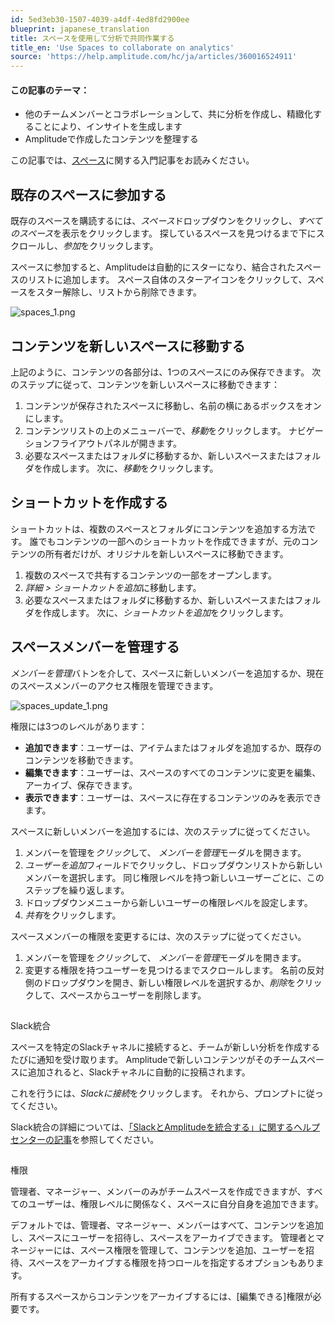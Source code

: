 ```yaml
---
id: 5ed3eb30-1507-4039-a4df-4ed8fd2900ee
blueprint: japanese_translation
title: スペースを使用して分析で共同作業する
title_en: 'Use Spaces to collaborate on analytics'
source: 'https://help.amplitude.com/hc/ja/articles/360016524911'
---
```

#### この記事のテーマ：

* 他のチームメンバーとコラボレーションして、共に分析を作成し、精緻化することにより、インサイトを生成します
* Amplitudeで作成したコンテンツを整理する

この記事では、[スペース](/docs/get-started/spaces)に関する入門記事をお読みください。

## 既存のスペースに参加する

既存のスペースを購読するには、*スペース*ドロップダウンをクリックし、*すべてのスペース*を表示をクリックします。 探しているスペースを見つけるまで下にスクロールし、*参加*をクリックします。

スペースに参加すると、Amplitudeは自動的にスターになり、結合されたスペースのリストに追加します。 スペース自体のスターアイコンをクリックして、スペースをスター解除し、リストから削除できます。

![spaces_1.png](/docs/output/img/jp/spaces-1-png.png)

## コンテンツを新しいスペースに移動する

上記のように、コンテンツの各部分は、1つのスペースにのみ保存できます。 次のステップに従って、コンテンツを新しいスペースに移動できます：

1. コンテンツが保存されたスペースに移動し、名前の横にあるボックスをオンにします。
2. コンテンツリストの上のメニューバーで、*移動*をクリックします。 ナビゲーションフライアウトパネルが開きます。
3. 必要なスペースまたはフォルダに移動するか、新しいスペースまたはフォルダを作成します。 次に、*移動*をクリックします。

## ショートカットを作成する

ショートカットは、複数のスペースとフォルダにコンテンツを追加する方法です。 誰でもコンテンツの一部へのショートカットを作成できますが、元のコンテンツの所有者だけが、オリジナルを新しいスペースに移動できます。

1. 複数のスペースで共有するコンテンツの一部をオープンします。
2. *詳細 > ショートカットを追加*に移動します。
3. 必要なスペースまたはフォルダに移動するか、新しいスペースまたはフォルダを作成します。 次に、*ショートカットを追加*をクリックします。

## スペースメンバーを管理する

*メンバーを管理*バトンを介して、スペースに新しいメンバーを追加するか、現在のスペースメンバーのアクセス権限を管理できます。

![spaces_update_1.png](/docs/output/img/jp/spaces-update-1-png.png)

権限には3つのレベルがあります：

* **追加できます**：ユーザーは、アイテムまたはフォルダを追加するか、既存のコンテンツを移動できます。
* **編集できます**：ユーザーは、スペースのすべてのコンテンツに変更を編集、アーカイブ、保存できます。
* **表示できます**：ユーザーは、スペースに存在するコンテンツのみを表示できます。

スペースに新しいメンバーを追加するには、次のステップに従ってください。

1. メンバーを管理を*クリック*して、 *メンバーを管理*モーダルを開きます。
2. *ユーザーを追加*フィールドでクリックし、ドロップダウンリストから新しいメンバーを選択します。 同じ権限レベルを持つ新しいユーザーごとに、このステップを繰り返します。
3. ドロップダウンメニューから新しいユーザーの権限レベルを設定します。
4. *共有*をクリックします。

スペースメンバーの権限を変更するには、次のステップに従ってください。

1. メンバーを管理を*クリック*して、 *メンバーを管理*モーダルを開きます。
2. 変更する権限を持つユーザーを見つけるまでスクロールします。 名前の反対側のドロップダウンを開き、新しい権限レベルを選択するか、*削除*をクリックして、スペースからユーザーを削除します。

## 
Slack統合

スペースを特定のSlackチャネルに接続すると、チームが新しい分析を作成するたびに通知を受け取ります。 Amplitudeで新しいコンテンツがそのチームスペースに追加されると、Slackチャネルに自動的に投稿されます。

これを行うには、*Slackに接続*をクリックします。 それから、プロンプトに従ってください。

Slack統合の詳細については、[「SlackとAmplitudeを統合する」に関するヘルプセンターの記事](/docs/analytics/integrate-slack)を参照してください。

## 
権限

管理者、マネージャー、メンバーのみがチームスペースを作成できますが、すべてのユーザーは、権限レベルに関係なく、スペースに自分自身を追加できます。

デフォルトでは、管理者、マネージャー、メンバーはすべて、コンテンツを追加し、スペースにユーザーを招待し、スペースをアーカイブできます。 管理者とマネージャーには、スペース権限を管理して、コンテンツを追加、ユーザーを招待、スペースをアーカイブする権限を持つロールを指定するオプションもあります。

所有するスペースからコンテンツをアーカイブするには、[編集できる]権限が必要です。
